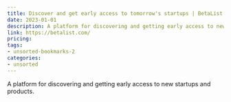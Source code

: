 ```yaml
---
title: Discover and get early access to tomorrow's startups | BetaList
date: 2023-01-01
description: A platform for discovering and getting early access to new startups and products.
link: https://betalist.com/
pricing: 
tags: 
- unsorted-bookmarks-2 
categories: 
- unsorted 
---
```


A platform for discovering and getting early access to new startups and products.